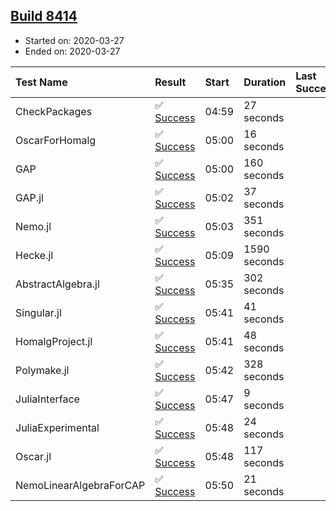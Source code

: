## [Build 8414](https://oscarci.mathematik.uni-kl.de/job/oscar/8414/)

* Started on: 2020-03-27
* Ended on: 2020-03-27

| Test Name    | Result | Start | Duration | Last Success | First Failure |
|:-------------|:-------|:------|:---------|:-------------|:--------------|
| CheckPackages | ✅ [Success](https://oscarci.mathematik.uni-kl.de/job/oscar/8414/artifact/logs/build-8414/CheckPackages.log) | 04:59 | 27 seconds |  |  |
| OscarForHomalg | ✅ [Success](https://oscarci.mathematik.uni-kl.de/job/oscar/8414/artifact/logs/build-8414/OscarForHomalg.log) | 05:00 | 16 seconds |  |  |
| GAP | ✅ [Success](https://oscarci.mathematik.uni-kl.de/job/oscar/8414/artifact/logs/build-8414/GAP.log) | 05:00 | 160 seconds |  |  |
| GAP.jl | ✅ [Success](https://oscarci.mathematik.uni-kl.de/job/oscar/8414/artifact/logs/build-8414/GAP.jl.log) | 05:02 | 37 seconds |  |  |
| Nemo.jl | ✅ [Success](https://oscarci.mathematik.uni-kl.de/job/oscar/8414/artifact/logs/build-8414/Nemo.jl.log) | 05:03 | 351 seconds |  |  |
| Hecke.jl | ✅ [Success](https://oscarci.mathematik.uni-kl.de/job/oscar/8414/artifact/logs/build-8414/Hecke.jl.log) | 05:09 | 1590 seconds |  |  |
| AbstractAlgebra.jl | ✅ [Success](https://oscarci.mathematik.uni-kl.de/job/oscar/8414/artifact/logs/build-8414/AbstractAlgebra.jl.log) | 05:35 | 302 seconds |  |  |
| Singular.jl | ✅ [Success](https://oscarci.mathematik.uni-kl.de/job/oscar/8414/artifact/logs/build-8414/Singular.jl.log) | 05:41 | 41 seconds |  |  |
| HomalgProject.jl | ✅ [Success](https://oscarci.mathematik.uni-kl.de/job/oscar/8414/artifact/logs/build-8414/HomalgProject.jl.log) | 05:41 | 48 seconds |  |  |
| Polymake.jl | ✅ [Success](https://oscarci.mathematik.uni-kl.de/job/oscar/8414/artifact/logs/build-8414/Polymake.jl.log) | 05:42 | 328 seconds |  |  |
| JuliaInterface | ✅ [Success](https://oscarci.mathematik.uni-kl.de/job/oscar/8414/artifact/logs/build-8414/JuliaInterface.log) | 05:47 | 9 seconds |  |  |
| JuliaExperimental | ✅ [Success](https://oscarci.mathematik.uni-kl.de/job/oscar/8414/artifact/logs/build-8414/JuliaExperimental.log) | 05:48 | 24 seconds |  |  |
| Oscar.jl | ✅ [Success](https://oscarci.mathematik.uni-kl.de/job/oscar/8414/artifact/logs/build-8414/Oscar.jl.log) | 05:48 | 117 seconds |  |  |
| NemoLinearAlgebraForCAP | ✅ [Success](https://oscarci.mathematik.uni-kl.de/job/oscar/8414/artifact/logs/build-8414/NemoLinearAlgebraForCAP.log) | 05:50 | 21 seconds |  |  |
